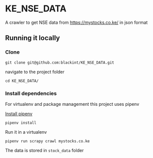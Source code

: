 # KE_NSE_DATA
A crawler to get NSE data from https://mystocks.co.ke/ in json format



## Running it locally

### Clone

```
git clone git@github.com:blackint/KE_NSE_DATA.git
```

navigate to the project folder

```
cd KE_NSE_DATA/
```

### Install dependencies


For virtualenv and package management this project uses pipenv

[Install pipenv](https://pypi.org/project/pipenv/)


```
pipenv install
```

Run it in a virtualenv 

```
pipenv run scrapy crawl mystocks.co.ke
```

The data is stored in `stock_data` folder

